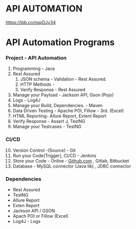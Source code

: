 # API AUTOMATION 

https://ibb.co/nqxDJy34

# API Automation Programs

### Project - API Automation

1. Programming - Java
2. Rest Assured
    1. JSON schema - Validation - Rest Assured.
    2. HTTP Methods -
    3. Verify Response - Rest Assured
3. Manage your Payload - Jackson API, Gson (Pojo)
4. Logs - Log4J
5. Manage your Build, Dependencies. -  Maven
6. Data Driven Testing - Apache POI, Fillow - 3rd. (Excel)
7. HTML Reporting- Allure Report, Extent Report
8. Verify Response - Assert J, TestNG
9. Manage your Testcases - TestNG

### CI/CD
10. Version Control -(Source) - Git
11. Run your Code(Trigger), CI/CD - Jenkins
12. Store your Code - Online - [﻿Github.com](https://github.com/) , Gitlab, Bitbucket
13. Database - MySQL connector (Java lib) , JDBC connector


### Dependencies
- Rest Assured
- TestNG
- Allure Report
- Exten Report
- Jackson API / GSON
- Apach POI or Fillow (Excel)
- Log4J - Logs